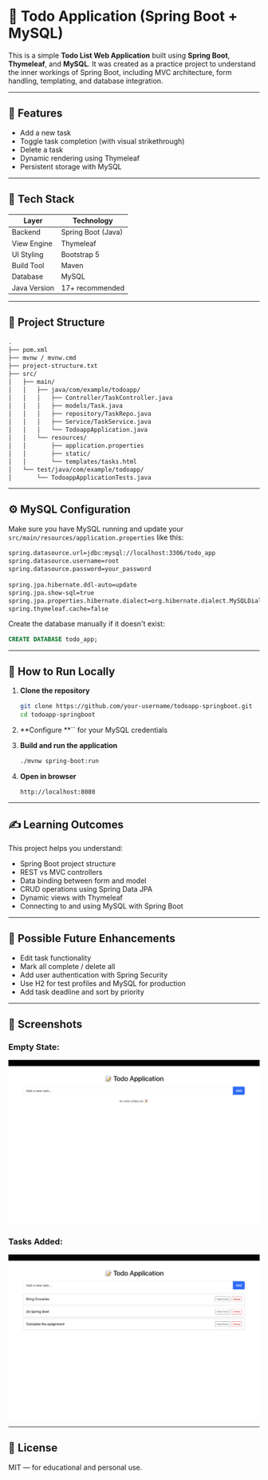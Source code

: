 # 📝 Todo Application (Spring Boot + MySQL)

This is a simple **Todo List Web Application** built using **Spring Boot**, **Thymeleaf**, and **MySQL**.
It was created as a practice project to understand the inner workings of Spring Boot, including MVC architecture, form handling, templating, and database integration.

---

## 🚀 Features

* Add a new task
* Toggle task completion (with visual strikethrough)
* Delete a task
* Dynamic rendering using Thymeleaf
* Persistent storage with MySQL

---

## 💠 Tech Stack

| Layer        | Technology         |
| ------------ | ------------------ |
| Backend      | Spring Boot (Java) |
| View Engine  | Thymeleaf          |
| UI Styling   | Bootstrap 5        |
| Build Tool   | Maven              |
| Database     | MySQL              |
| Java Version | 17+ recommended    |

---

## 📁 Project Structure

```
.
├── pom.xml
├── mvnw / mvnw.cmd
├── project-structure.txt
├── src/
│   ├── main/
│   │   ├── java/com/example/todoapp/
│   │   │   ├── Controller/TaskController.java
│   │   │   ├── models/Task.java
│   │   │   ├── repository/TaskRepo.java
│   │   │   ├── Service/TaskService.java
│   │   │   └── TodoappApplication.java
│   │   └── resources/
│   │       ├── application.properties
│   │       ├── static/
│   │       └── templates/tasks.html
│   └── test/java/com/example/todoapp/
│       └── TodoappApplicationTests.java

```

---

## ⚙️ MySQL Configuration

Make sure you have MySQL running and update your `src/main/resources/application.properties` like this:

```properties
spring.datasource.url=jdbc:mysql://localhost:3306/todo_app
spring.datasource.username=root
spring.datasource.password=your_password

spring.jpa.hibernate.ddl-auto=update
spring.jpa.show-sql=true
spring.jpa.properties.hibernate.dialect=org.hibernate.dialect.MySQLDialect
spring.thymeleaf.cache=false
```

Create the database manually if it doesn't exist:

```sql
CREATE DATABASE todo_app;
```

---

## 🧪 How to Run Locally

1. **Clone the repository**

   ```bash
   git clone https://github.com/your-username/todoapp-springboot.git
   cd todoapp-springboot
   ```

2. \*\*Configure \*\*\`\` for your MySQL credentials

3. **Build and run the application**

   ```bash
   ./mvnw spring-boot:run
   ```

4. **Open in browser**

   ```
   http://localhost:8080
   ```

---

## ✍️ Learning Outcomes

This project helps you understand:

* Spring Boot project structure
* REST vs MVC controllers
* Data binding between form and model
* CRUD operations using Spring Data JPA
* Dynamic views with Thymeleaf
* Connecting to and using MySQL with Spring Boot

---

## 📌 Possible Future Enhancements

* Edit task functionality
* Mark all complete / delete all
* Add user authentication with Spring Security
* Use H2 for test profiles and MySQL for production
* Add task deadline and sort by priority

---

## 📸 Screenshots

### Empty State:

<img src="screenshots/screenshot-empty.png" alt="Empty Todo App Screenshot" width="700"/>

### Tasks Added:

<img src="screenshots/screenshot-filled.png" alt="Todo App With Tasks" width="700"/>

---

## 🤝 License

MIT — for educational and personal use.
